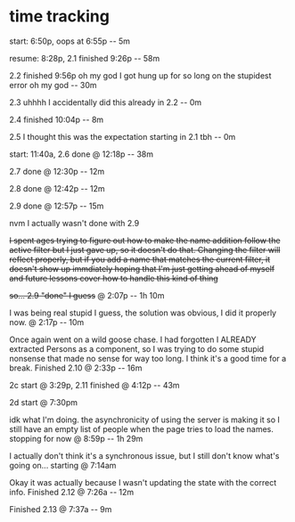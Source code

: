 # time tracking

start: 6:50p, oops at 6:55p	--	5m

resume: 8:28p, 2.1 finished 9:26p --  58m

2.2 finished 9:56p oh my god I got hung up for so long on the stupidest error oh my god -- 30m

2.3 uhhhh I accidentally did this already in 2.2 -- 0m

2.4 finished 10:04p -- 8m

2.5 I thought this was the expectation starting in 2.1 tbh -- 0m

start: 11:40a, 2.6 done @ 12:18p -- 38m

2.7 done @ 12:30p -- 12m

2.8 done @ 12:42p -- 12m

2.9 done @ 12:57p -- 15m

nvm I actually wasn't done with 2.9

~~I spent ages trying to figure out how to make the name addition follow the active filter
but I just gave up, so it doesn't do that. Changing the filter will reflect properly, but if you add a name that matches the current filter, it doesn't show up immdiately
hoping that I'm just getting ahead of myself and future lessons cover how to handle this kind of thing~~

~~so... 2.9 "done" I guess~~ @ 2:07p -- 1h 10m

I was being real stupid I guess, the solution was obvious, I did it properly now. @ 2:17p -- 10m

Once again went on a wild goose chase. I had forgotten I ALREADY extracted Persons as a component, so I was trying to do some stupid nonsense that made no sense for way too long. I think it's a good time for a break. Finished 2.10 @ 2:33p -- 16m

2c start @ 3:29p, 2.11 finished @ 4:12p -- 43m

2d start @ 7:30pm

idk what I'm doing. the asynchronicity of using the server is making it so I still have an empty list of people when the page tries to load the names. stopping for now @ 8:59p -- 1h 29m

I actually don't think it's a synchronous issue, but I still don't know what's going on... starting @ 7:14am

Okay it was actually because I wasn't updating the state with the correct info. Finished 2.12 @ 7:26a -- 12m

Finished 2.13 @ 7:37a -- 9m